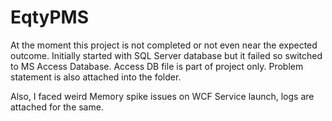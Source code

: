 # EqtyPMS

At the moment this project is not completed or not even near the expected outcome. 
Initially started with SQL Server database but it failed so switched to MS Access Database.
Access DB file is part of project only.
Problem statement is also attached into the folder.

Also, I faced weird Memory spike issues on WCF Service launch, logs are attached for the same.
